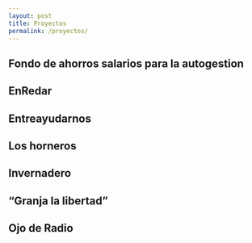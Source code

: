 ```yaml
---
layout: post
title: Proyectos
permalink: /proyectos/
---
```



## Fondo de ahorros salarios para la autogestion
## EnRedar
## Entreayudarnos
## Los horneros
## Invernadero
## “Granja la libertad”
## Ojo de Radio


